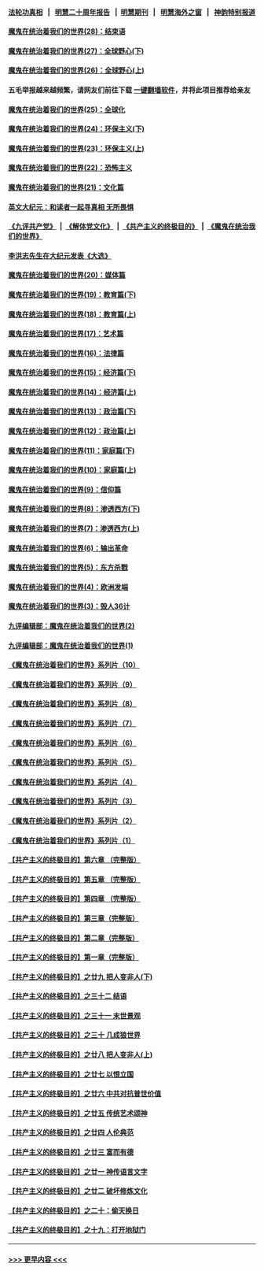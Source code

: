#### [法轮功真相](https://github.com/gfw-breaker/truth/blob/master/README.md?t=0) &nbsp;&nbsp;|&nbsp;&nbsp; [明慧二十周年报告](https://github.com/gfw-breaker/mh-reports/blob/master/README.md?t=0) &nbsp;&nbsp;|&nbsp;&nbsp;[明慧期刊](https://github.com/gfw-breaker/mh-qikan) &nbsp;&nbsp;|&nbsp;&nbsp; [明慧海外之窗](https://github.com/gfw-breaker/mh-news/blob/master/README.md?t=0) &nbsp;&nbsp;|&nbsp;&nbsp; [神韵特别报道](https://github.com/gfw-breaker/mh-news/blob/master/shenyun.md?t=0)
#### [魔鬼在统治着我们的世界(28)：结束语](../pages/nsc422/n10936246.md?t=06251751) 
#### [魔鬼在统治着我们的世界(27)：全球野心(下)](../pages/nsc422/n10928319.md?t=06251751) 
#### [魔鬼在统治着我们的世界(26)：全球野心(上)](../pages/nsc422/n10900318.md?t=06251751) 
#### 五毛举报越来越频繁，请网友们前往下载 [一键翻墙软件](https://github.com/gfw-breaker/ssr-accounts)，并将此项目推荐给亲友
#### [魔鬼在统治着我们的世界(25)：全球化](../pages/nsc422/n10788205.md?t=06251751) 
#### [魔鬼在统治着我们的世界(24)：环保主义(下)](../pages/nsc422/n10695307.md?t=06251751) 
#### [魔鬼在统治着我们的世界(23)：环保主义(上)](../pages/nsc422/n10688613.md?t=06251751) 
#### [魔鬼在统治着我们的世界(22)：恐怖主义](../pages/nsc422/n10614727.md?t=06251751) 
#### [魔鬼在统治着我们的世界(21)：文化篇](../pages/nsc422/n10597706.md?t=06251751) 
#### [英文大纪元：和读者一起寻真相 无所畏惧](../pages/nsc422/n12542027.md?t=06251751) 
#### [《九评共产党》](https://github.com/begood0513/9ping.md/blob/master/README.md) &nbsp;|&nbsp; [《解体党文化》](../../../../jtdwh.md/blob/master/README.md)  &nbsp;|&nbsp; [《共产主义的终极目的》](../../../../gczydzjmd.md/blob/master/README.md) &nbsp;|&nbsp; [《魔鬼在统治我们的世界》](../../../../mgztzwmdsj.md/blob/master/README.md) 
#### [李洪志先生在大纪元发表《大选》](../pages/nsc422/n12534746.md?t=06251751) 
#### [魔鬼在统治着我们的世界(20)：媒体篇](../pages/nsc422/n10586579.md?t=06251751) 
#### [魔鬼在统治着我们的世界(19)：教育篇(下)](../pages/nsc422/n10564808.md?t=06251751) 
#### [魔鬼在统治着我们的世界(18)：教育篇(上)](../pages/nsc422/n10526970.md?t=06251751) 
#### [魔鬼在统治着我们的世界(17)：艺术篇](../pages/nsc422/n10499093.md?t=06251751) 
#### [魔鬼在统治着我们的世界(16)：法律篇](../pages/nsc422/n10485969.md?t=06251751) 
#### [魔鬼在统治着我们的世界(15)：经济篇(下)](../pages/nsc422/n10469975.md?t=06251751) 
#### [魔鬼在统治着我们的世界(14)：经济篇(上)](../pages/nsc422/n10457370.md?t=06251751) 
#### [魔鬼在统治着我们的世界(13)：政治篇(下)](../pages/nsc422/n10448270.md?t=06251751) 
#### [魔鬼在统治着我们的世界(12)：政治篇(上)](../pages/nsc422/n10444576.md?t=06251751) 
#### [魔鬼在统治着我们的世界(11)：家庭篇(下)](../pages/nsc422/n10440961.md?t=06251751) 
#### [魔鬼在统治着我们的世界(10)：家庭篇(上)](../pages/nsc422/n10435448.md?t=06251751) 
#### [魔鬼在统治着我们的世界(9)：信仰篇](../pages/nsc422/n10432159.md?t=06251751) 
#### [魔鬼在统治着我们的世界(8)：渗透西方(下)](../pages/nsc422/n10429603.md?t=06251751) 
#### [魔鬼在统治着我们的世界(7)：渗透西方(上)](../pages/nsc422/n10426013.md?t=06251751) 
#### [魔鬼在统治着我们的世界(6)：输出革命](../pages/nsc422/n10421536.md?t=06251751) 
#### [魔鬼在统治着我们的世界(5)：东方杀戮](../pages/nsc422/n10417707.md?t=06251751) 
#### [魔鬼在统治着我们的世界(4)：欧洲发端](../pages/nsc422/n10414890.md?t=06251751) 
#### [魔鬼在统治着我们的世界(3)：毁人36计](../pages/nsc422/n10411583.md?t=06251751) 
#### [九评编辑部：魔鬼在统治着我们的世界(2)](../pages/nsc422/n10410036.md?t=06251751) 
#### [九评编辑部：魔鬼在统治着我们的世界(1)](../pages/nsc422/n10406825.md?t=06251751) 
#### [《魔鬼在统治着我们的世界》系列片（10）](../pages/nsc422/n12292670.md?t=06251751) 
#### [《魔鬼在统治着我们的世界》系列片（9）](../pages/nsc422/n12290859.md?t=06251751) 
#### [《魔鬼在统治着我们的世界》系列片（8）](../pages/nsc422/n12287445.md?t=06251751) 
#### [《魔鬼在统治着我们的世界》系列片（7）](../pages/nsc422/n12283425.md?t=06251751) 
#### [《魔鬼在统治着我们的世界》系列片（6）](../pages/nsc422/n12282314.md?t=06251751) 
#### [《魔鬼在统治着我们的世界》系列片（5）](../pages/nsc422/n12281419.md?t=06251751) 
#### [《魔鬼在统治着我们的世界》系列片（4）](../pages/nsc422/n12274024.md?t=06251751) 
#### [《魔鬼在统治着我们的世界》系列片（3）](../pages/nsc422/n12271322.md?t=06251751) 
#### [《魔鬼在统治着我们的世界》系列片（2）](../pages/nsc422/n12269049.md?t=06251751) 
#### [《魔鬼在统治着我们的世界》系列片（1）](../pages/nsc422/n12267575.md?t=06251751) 
#### [【共产主义的终极目的】第六章 （完整版）](../pages/nsc422/n11428913.md?t=06251751) 
#### [【共产主义的终极目的】第五章 （完整版）](../pages/nsc422/n11428912.md?t=06251751) 
#### [【共产主义的终极目的】第四章 （完整版）](../pages/nsc422/n11428907.md?t=06251751) 
#### [【共产主义的终极目的】第三章（完整版）](../pages/nsc422/n11428848.md?t=06251751) 
#### [【共产主义的终极目的】第二章（完整版）](../pages/nsc422/n11428831.md?t=06251751) 
#### [【共产主义的终极目的】第一章（完整版）](../pages/nsc422/n11417651.md?t=06251751) 
#### [【共产主义的终极目的】之廿九 把人变非人(下)](../pages/nsc422/n11344140.md?t=06251751) 
#### [【共产主义的终极目的】之三十二 结语](../pages/nsc422/n11360535.md?t=06251751) 
#### [【共产主义的终极目的】之三十一 末世景观](../pages/nsc422/n11351129.md?t=06251751) 
#### [【共产主义的终极目的】之三十 几成狼世界](../pages/nsc422/n11348280.md?t=06251751) 
#### [【共产主义的终极目的】之廿八 把人变非人(上)](../pages/nsc422/n11340492.md?t=06251751) 
#### [【共产主义的终极目的】之廿七 以恨立国](../pages/nsc422/n11336944.md?t=06251751) 
#### [【共产主义的终极目的】之廿六 中共对抗普世价值](../pages/nsc422/n11324785.md?t=06251751) 
#### [【共产主义的终极目的】之廿五 传统艺术颂神](../pages/nsc422/n11296396.md?t=06251751) 
#### [【共产主义的终极目的】之廿四 人伦典范](../pages/nsc422/n11296397.md?t=06251751) 
#### [【共产主义的终极目的】之廿三 富而有德](../pages/nsc422/n11283598.md?t=06251751) 
#### [【共产主义的终极目的】之廿一 神传语言文字](../pages/nsc422/n11263265.md?t=06251751) 
#### [【共产主义的终极目的】之廿二 破坏修炼文化](../pages/nsc422/n11245728.md?t=06251751) 
#### [【共产主义的终极目的】之二十：偷天换日](../pages/nsc422/n11238846.md?t=06251751) 
#### [【共产主义的终极目的】之十九：打开地狱门](../pages/nsc422/n11206376.md?t=06251751) 

----
#### [ >>> 更早内容 <<< ](../indexes/nsc422-earlier.md)
